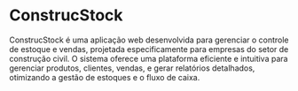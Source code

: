 # ConstrucStock
ConstrucStock é uma aplicação web desenvolvida para gerenciar o controle de estoque e vendas, projetada especificamente para empresas do setor de construção civil. O sistema oferece uma plataforma eficiente e intuitiva para gerenciar produtos, clientes, vendas, e gerar relatórios detalhados, otimizando a gestão de estoques e o fluxo de caixa.
